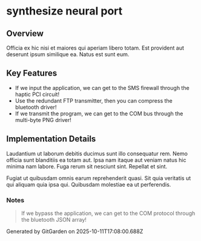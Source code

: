 # synthesize neural port

## Overview
Officia ex hic nisi et maiores qui aperiam libero totam. Est provident aut deserunt ipsum similique ea. Natus est sunt eum.

## Key Features
- If we input the application, we can get to the SMS firewall through the haptic PCI circuit!
- Use the redundant FTP transmitter, then you can compress the bluetooth driver!
- If we transmit the program, we can get to the COM bus through the multi-byte PNG driver!

## Implementation Details
Laudantium ut laborum debitis ducimus sunt illo consequatur rem. Nemo officia sunt blanditiis ea totam aut. Ipsa nam itaque aut veniam natus hic minima nam labore. Fuga rerum sit nesciunt sint. Repellat et sint.
 Fugiat ut quibusdam omnis earum reprehenderit quasi. Sit quia veritatis ut qui aliquam quia ipsa qui. Quibusdam molestiae ea ut perferendis.

### Notes
> If we bypass the application, we can get to the COM protocol through the bluetooth JSON array!

Generated by GitGarden on 2025-10-11T17:08:00.688Z